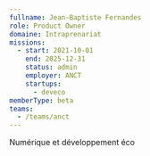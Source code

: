 ```yaml
---
fullname: Jean-Baptiste Fernandes
role: Product Owner
domaine: Intraprenariat
missions:
  - start: 2021-10-01
    end: 2025-12-31
    status: admin
    employer: ANCT
    startups:
      - deveco
memberType: beta
teams:
  - /teams/anct
---
```

Numérique et développement éco
